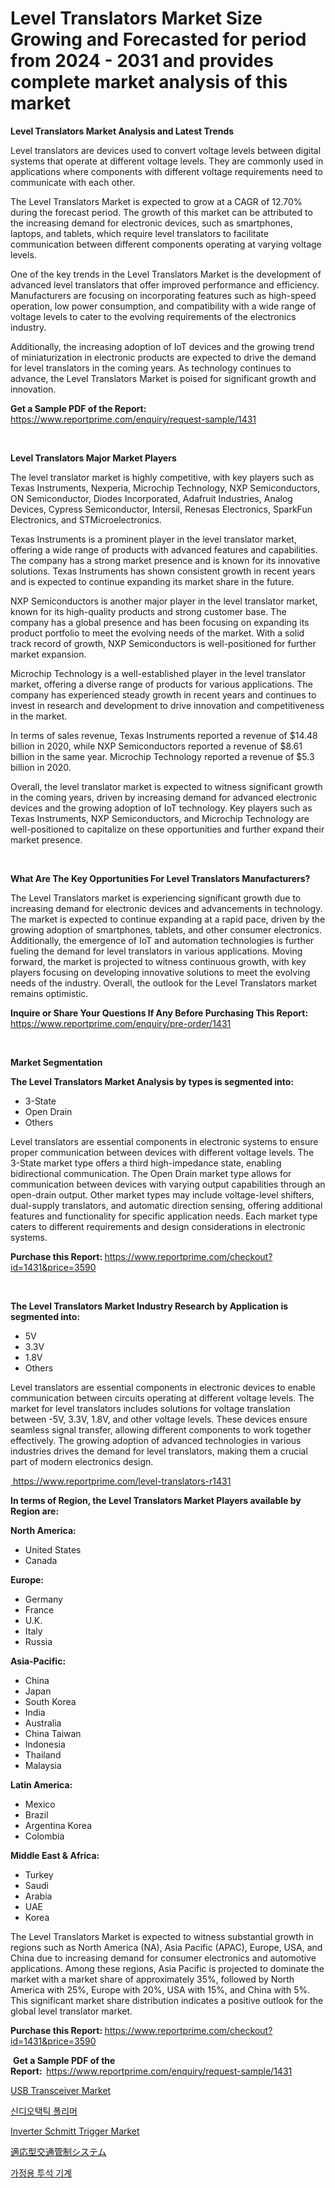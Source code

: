 <p><h1>Level Translators Market Size Growing and Forecasted for period from 2024 - 2031 and provides complete market analysis of this market</h1></p><p><strong>Level Translators Market Analysis and Latest Trends</strong></p>
<p><p>Level translators are devices used to convert voltage levels between digital systems that operate at different voltage levels. They are commonly used in applications where components with different voltage requirements need to communicate with each other.</p><p>The Level Translators Market is expected to grow at a CAGR of 12.70% during the forecast period. The growth of this market can be attributed to the increasing demand for electronic devices, such as smartphones, laptops, and tablets, which require level translators to facilitate communication between different components operating at varying voltage levels.</p><p>One of the key trends in the Level Translators Market is the development of advanced level translators that offer improved performance and efficiency. Manufacturers are focusing on incorporating features such as high-speed operation, low power consumption, and compatibility with a wide range of voltage levels to cater to the evolving requirements of the electronics industry.</p><p>Additionally, the increasing adoption of IoT devices and the growing trend of miniaturization in electronic products are expected to drive the demand for level translators in the coming years. As technology continues to advance, the Level Translators Market is poised for significant growth and innovation.</p></p>
<p><strong>Get a Sample PDF of the Report:&nbsp;</strong> <a href="https://www.reportprime.com/enquiry/request-sample/1431">https://www.reportprime.com/enquiry/request-sample/1431</a></p>
<p>&nbsp;</p>
<p><strong>Level Translators Major Market Players</strong></p>
<p><p>The level translator market is highly competitive, with key players such as Texas Instruments, Nexperia, Microchip Technology, NXP Semiconductors, ON Semiconductor, Diodes Incorporated, Adafruit Industries, Analog Devices, Cypress Semiconductor, Intersil, Renesas Electronics, SparkFun Electronics, and STMicroelectronics.</p><p>Texas Instruments is a prominent player in the level translator market, offering a wide range of products with advanced features and capabilities. The company has a strong market presence and is known for its innovative solutions. Texas Instruments has shown consistent growth in recent years and is expected to continue expanding its market share in the future.</p><p>NXP Semiconductors is another major player in the level translator market, known for its high-quality products and strong customer base. The company has a global presence and has been focusing on expanding its product portfolio to meet the evolving needs of the market. With a solid track record of growth, NXP Semiconductors is well-positioned for further market expansion.</p><p>Microchip Technology is a well-established player in the level translator market, offering a diverse range of products for various applications. The company has experienced steady growth in recent years and continues to invest in research and development to drive innovation and competitiveness in the market.</p><p>In terms of sales revenue, Texas Instruments reported a revenue of $14.48 billion in 2020, while NXP Semiconductors reported a revenue of $8.61 billion in the same year. Microchip Technology reported a revenue of $5.3 billion in 2020.</p><p>Overall, the level translator market is expected to witness significant growth in the coming years, driven by increasing demand for advanced electronic devices and the growing adoption of IoT technology. Key players such as Texas Instruments, NXP Semiconductors, and Microchip Technology are well-positioned to capitalize on these opportunities and further expand their market presence.</p></p>
<p>&nbsp;</p>
<p><strong>What Are The Key Opportunities For Level Translators Manufacturers?</strong></p>
<p><p>The Level Translators market is experiencing significant growth due to increasing demand for electronic devices and advancements in technology. The market is expected to continue expanding at a rapid pace, driven by the growing adoption of smartphones, tablets, and other consumer electronics. Additionally, the emergence of IoT and automation technologies is further fueling the demand for level translators in various applications. Moving forward, the market is projected to witness continuous growth, with key players focusing on developing innovative solutions to meet the evolving needs of the industry. Overall, the outlook for the Level Translators market remains optimistic.</p></p>
<p><strong>Inquire or Share Your Questions If Any Before Purchasing This Report:</strong> <a href="https://www.reportprime.com/enquiry/pre-order/1431">https://www.reportprime.com/enquiry/pre-order/1431</a></p>
<p>&nbsp;</p>
<p><strong>Market Segmentation</strong></p>
<p><strong>The Level Translators Market Analysis by types is segmented into:</strong></p>
<p><ul><li>3-State</li><li>Open Drain</li><li>Others</li></ul></p>
<p><p>Level translators are essential components in electronic systems to ensure proper communication between devices with different voltage levels. The 3-State market type offers a third high-impedance state, enabling bidirectional communication. The Open Drain market type allows for communication between devices with varying output capabilities through an open-drain output. Other market types may include voltage-level shifters, dual-supply translators, and automatic direction sensing, offering additional features and functionality for specific application needs. Each market type caters to different requirements and design considerations in electronic systems.</p></p>
<p><strong>Purchase this Report:&nbsp;</strong><a href="https://www.reportprime.com/checkout?id=1431&price=3590">https://www.reportprime.com/checkout?id=1431&price=3590</a></p>
<p>&nbsp;</p>
<p><strong>The Level Translators Market Industry Research by Application is segmented into:</strong></p>
<p><ul><li>5V</li><li>3.3V</li><li>1.8V</li><li>Others</li></ul></p>
<p><p>Level translators are essential components in electronic devices to enable communication between circuits operating at different voltage levels. The market for level translators includes solutions for voltage translation between -5V, 3.3V, 1.8V, and other voltage levels. These devices ensure seamless signal transfer, allowing different components to work together effectively. The growing adoption of advanced technologies in various industries drives the demand for level translators, making them a crucial part of modern electronics design.</p></p>
<p><a href="https://www.reportprime.com/level-translators-r1431">&nbsp;https://www.reportprime.com/level-translators-r1431</a></p>
<p><strong>In terms of Region, the Level Translators Market Players available by Region are:</strong></p>
<p>
    <p> <strong> North America: </strong>
        <ul>
            <li>United States</li>
            <li>Canada</li>
        </ul>
        </p> 
    <p> <strong> Europe: </strong>
        <ul>
            <li>Germany</li>
            <li>France</li>
            <li>U.K.</li>
            <li>Italy</li>
            <li>Russia</li>
        </ul>
        </p> 
    <p> <strong> Asia-Pacific: </strong>
        <ul>
            <li>China</li>
            <li>Japan</li>
            <li>South Korea</li>
            <li>India</li>
            <li>Australia</li>
            <li>China Taiwan</li>
            <li>Indonesia</li>
            <li>Thailand</li>
            <li>Malaysia</li>
        </ul>
        </p> 
    <p> <strong> Latin America: </strong>
        <ul>
            <li>Mexico</li>
            <li>Brazil</li>
            <li>Argentina Korea</li>
            <li>Colombia</li>
        </ul>
        </p> 
    <p> <strong> Middle East & Africa: </strong>
        <ul>
            <li>Turkey</li>
            <li>Saudi</li>
            <li>Arabia</li>
            <li>UAE</li>
            <li>Korea</li>
        </ul>
    </p>
    </p>
<p><p>The Level Translators Market is expected to witness substantial growth in regions such as North America (NA), Asia Pacific (APAC), Europe, USA, and China due to increasing demand for consumer electronics and automotive applications. Among these regions, Asia Pacific is projected to dominate the market with a market share of approximately 35%, followed by North America with 25%, Europe with 20%, USA with 15%, and China with 5%. This significant market share distribution indicates a positive outlook for the global level translator market.</p></p>
<p><strong>Purchase this Report: </strong><a href="https://www.reportprime.com/checkout?id=1431&price=3590">https://www.reportprime.com/checkout?id=1431&price=3590</a></p>
<p>&nbsp;<strong>Get a Sample PDF of the Report:&nbsp;&nbsp;</strong><a href="https://www.reportprime.com/enquiry/request-sample/1431">https://www.reportprime.com/enquiry/request-sample/1431</a></p>
<p><strong></strong></p>
<p><p><a href="https://github.com/fiixsa/Market-Research-Report-List-2/blob/main/usb-transceiver-market.md">USB Transceiver Market</a></p><p><a href="https://github.com/JeromeRtyau89966/Market-Research-Report-List-1/blob/main/497126168642.md">신디오택틱 폴리머</a></p><p><a href="https://github.com/Airanohannonzb68e5pb53oc1/Market-Research-Report-List-2/blob/main/inverter-schmitt-trigger-market.md">Inverter Schmitt Trigger Market</a></p><p><a href="https://medium.com/@ryleebauch2023/%E9%81%A9%E5%BF%9C%E5%9E%8B%E4%BA%A4%E9%80%9A%E5%88%B6%E5%BE%A1%E3%82%B7%E3%82%B9%E3%83%86%E3%83%A0%E5%B8%82%E5%A0%B4%E3%81%AE%E6%B4%9E%E5%AF%9F-%E5%B8%82%E5%A0%B4%E5%8B%95%E5%90%91-%E6%88%90%E9%95%B7-2024%E5%B9%B4%E3%81%8B%E3%82%892031%E5%B9%B4%E3%81%BE%E3%81%A7%E3%81%AE%E4%BA%88%E6%B8%AC-201b723df713">適応型交通管制システム</a></p><p><a href="https://github.com/TimmyMann6767/Market-Research-Report-List-1/blob/main/577861268641.md">가정용 투석 기계</a></p></p>